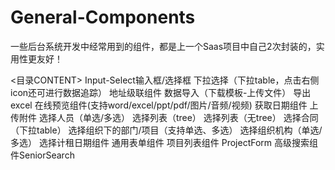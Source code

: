 # General-Components
一些后台系统开发中经常用到的组件，都是上一个Saas项目中自己2次封装的，实用性更友好！

<目录CONTENT>
Input-Select输入框/选择框
下拉选择（下拉table，点击右侧icon还可进行数据追踪）
地址级联组件
数据导入（下载模板-上传文件）
导出excel
在线预览组件(支持word/excel/ppt/pdf/图片/音频/视频)
获取日期组件
上传附件
选择人员（单选/多选）
选择列表（tree）
选择列表（无tree）
选择合同（下拉table）
选择组织下的部门/项目（支持单选、多选）
选择组织机构（单选/多选）
选择计租日期组件
通用表单组件
项目列表组件 ProjectForm
高级搜索组件SeniorSearch
